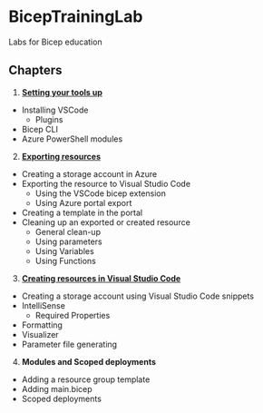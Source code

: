 # BicepTrainingLab

Labs for Bicep education

## Chapters

1. [**Setting your tools up**](./1.%20Setting%20up%20your%20resources/lab.md)
  - Installing VSCode
    - Plugins
  - Bicep CLI
  - Azure PowerShell modules

2. [**Exporting resources**](./2.%20Exporting%20resources/lab.md)
  - Creating a storage account in Azure
  - Exporting the resource to Visual Studio Code
    - Using the VSCode bicep extension
    - Using Azure portal export
  - Creating a template in the portal
  - Cleaning up an exported or created resource
    - General clean-up
    - Using parameters
    - Using Variables
    - Using Functions

3. [**Creating resources in Visual Studio Code**](./3.%20Creating%20resources%20in%20VSCode/lab.md)
  - Creating a storage account using Visual Studio Code snippets
  - IntelliSense
    - Required Properties
  - Formatting
  - Visualizer
  - Parameter file generating

4. **Modules and Scoped deployments**
  - Adding a resource group template
  - Adding main.bicep
  - Scoped deployments
